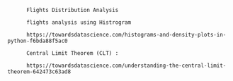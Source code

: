           Flights Distribution Analysis 
          
          flights analysis using Histrogram
          
          https://towardsdatascience.com/histograms-and-density-plots-in-python-f6bda88f5ac0
          
          Central Limit Theorem (CLT) :
          
          https://towardsdatascience.com/understanding-the-central-limit-theorem-642473c63ad8

